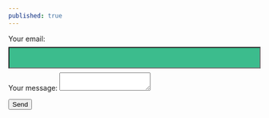 ```yaml
---
published: true
---
```

<html>
<head>
<style> 
input[type=text] {
   background-color: #3CBC8D;
  color: white;
  width: 100%;
  padding: 12px 20px;
  margin: 8px 0;
  box-sizing: border-box;
}
</style>
</head>
<body>

<form
  action="https://formspree.io/mlepklrp"
  method="POST"
>
  <label>
    Your email:
    <input type="text" name="_replyto">
  </label>
  <label>
    Your message:
    <textarea name="message"></textarea>
  </label>

  <!-- your other form fields go here -->

  <button type="submit">Send</button>
</form>
  
  
</body>
</html>

